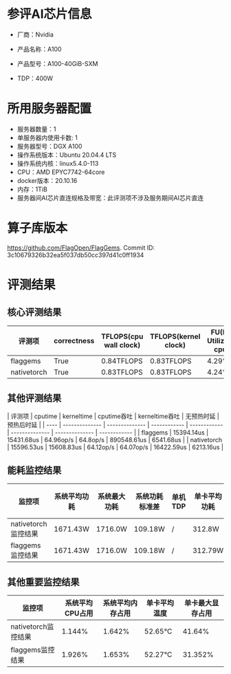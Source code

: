 # 参评AI芯片信息

* 厂商：Nvidia

* 产品名称：A100
* 产品型号：A100-40GiB-SXM
* TDP：400W

# 所用服务器配置

* 服务器数量：1
* 单服务器内使用卡数: 1
* 服务器型号：DGX A100
* 操作系统版本：Ubuntu 20.04.4 LTS
* 操作系统内核：linux5.4.0-113
* CPU：AMD EPYC7742-64core
* docker版本：20.10.16
* 内存：1TiB
* 服务器间AI芯片直连规格及带宽：此评测项不涉及服务期间AI芯片直连

# 算子库版本

https://github.com/FlagOpen/FlagGems. Commit ID: 3c10679326b32ea5f037db50cc397d41c0ff1934

# 评测结果

## 核心评测结果

| 评测项  | correctness | TFLOPS(cpu wall clock) | TFLOPS(kernel clock) | FU(FLOPS Utilization)-cputime | FU-kerneltime |
| ---- | -------------- | -------------- | ------------ | ------ | ----- |
| flaggems | True    | 0.84TFLOPS       | 0.83TFLOPS        | 4.29% | 4.28% |
| nativetorch | True    | 0.83TFLOPS      | 0.83TFLOPS      | 4.24%      | 4.23%    |

## 其他评测结果

| 评测项  | cputime | kerneltime | cputime吞吐 | kerneltime吞吐 | 无预热时延 | 预热后时延 |
| ---- | -------------- | -------------- | ------------ | ------------ | -------------- | -------------- | ------------ |
| flaggems | 15394.14us       | 15431.68us        | 64.96op/s | 64.8op/s | 890548.61us | 6541.68us |
| nativetorch | 15596.53us       | 15608.83us        | 64.12op/s | 64.07op/s | 16422.59us | 6213.16us |

## 能耗监控结果

| 监控项  | 系统平均功耗  | 系统最大功耗  | 系统功耗标准差 | 单机TDP | 单卡平均功耗 | 单卡最大功耗 | 单卡功耗标准差 | 单卡TDP |
| ---- | ------- | ------- | ------- | ----- | ------------ | ------------ | ------------- | ----- |
| nativetorch监控结果 | 1671.43W | 1716.0W | 109.18W   | /     | 312.8W       | 317.0W      | 4.66W        | 400W  |
| flaggems监控结果 | 1671.43W | 1716.0W | 109.18W   | /     | 312.79W       | 317.0W      | 3.31W        | 400W  |

## 其他重要监控结果

| 监控项  | 系统平均CPU占用 | 系统平均内存占用 | 单卡平均温度 | 单卡最大显存占用 |
| ---- | --------- | -------- | ------------ | -------------- |
| nativetorch监控结果 | 1.144%    | 1.642%   | 52.65°C       | 41.64%        |
| flaggems监控结果 | 1.926%    | 1.653%   | 52.27°C       | 31.352%        |
